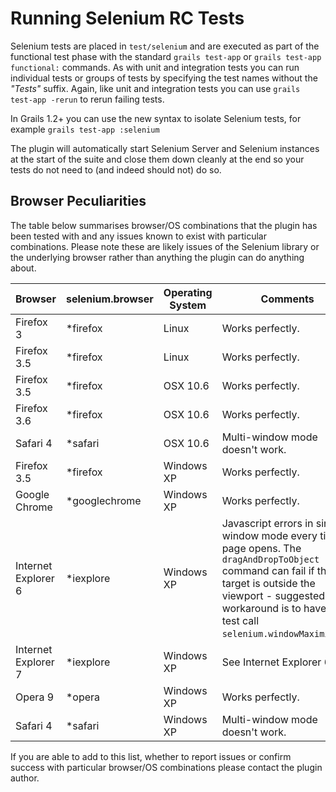 # Running Selenium RC Tests
Selenium tests are placed in `test/selenium` and are executed as part of the functional test phase with the standard `grails test-app` or `grails test-app functional:` commands. As with unit and integration tests you can run individual tests or groups of tests by specifying the test names without the _"Tests"_ suffix. Again, like unit and integration tests you can use `grails test-app -rerun` to rerun failing tests.

In Grails 1.2+ you can use the new syntax to isolate Selenium tests, for example `grails test-app :selenium`

The plugin will automatically start Selenium Server and Selenium instances at the start of the suite and close them down cleanly at the end so your tests do not need to (and indeed should not) do so.

## Browser Peculiarities
The table below summarises browser/OS combinations that the plugin has been tested with and any issues known to exist with particular combinations. Please note these are likely issues of the Selenium library or the underlying browser rather than anything the plugin can do anything about.

<table>
	<thead>
		<tr><th>Browser</th><th>selenium.browser</th><th>Operating System</th><th>Comments</th></tr>
	</thead>
	<tbody>
		<tr><td>Firefox 3</td><td>*firefox</td><td>Linux</td><td>Works perfectly.</td></th>
		<tr><td>Firefox 3.5</td><td>*firefox</td><td>Linux</td><td>Works perfectly.</td></th>
		<tr><td>Firefox 3.5</td><td>*firefox</td><td>OSX 10.6</td><td>Works perfectly.</td></th>
		<tr><td>Firefox 3.6</td><td>*firefox</td><td>OSX 10.6</td><td>Works perfectly.</td></th>
		<tr><td>Safari 4</td><td>*safari</td><td>OSX 10.6</td><td>Multi-window mode doesn't work.</td></th>
		<tr><td>Firefox 3.5</td><td>*firefox</td><td>Windows XP</td><td>Works perfectly.</td></th>
		<tr><td>Google Chrome</td><td>*googlechrome</td><td>Windows XP</td><td>Works perfectly.</td></th>
		<tr><td>Internet Explorer 6</td><td>*iexplore</td><td>Windows XP</td><td>Javascript errors in single window mode every time a page opens. The <code>dragAndDropToObject</code> command can fail if the target is outside the viewport - suggested workaround is to have your test call <code>selenium.windowMaximize()</code>.</td></th>
		<tr><td>Internet Explorer 7</td><td>*iexplore</td><td>Windows XP</td><td>See Internet Explorer 6.</td></th>
		<tr><td>Opera 9</td><td>*opera</td><td>Windows XP</td><td>Works perfectly.</td></th>
		<tr><td>Safari 4</td><td>*safari</td><td>Windows XP</td><td>Multi-window mode doesn't work.</td></th>
	</tbody>
</table>

If you are able to add to this list, whether to report issues or confirm success with particular browser/OS combinations please contact the plugin author.
